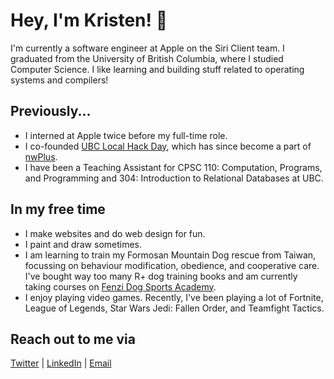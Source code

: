 # Hey, I'm Kristen! 👋

I'm currently a software engineer at Apple on the Siri Client team. I graduated from the University of British Columbia, where I studied Computer Science. I like learning and building stuff related to operating systems and compilers!

## Previously...

- I interned at Apple twice before my full-time role.
- I co-founded [UBC Local Hack Day](https://lhd.nwplus.io), which has since become a part of [nwPlus](https://www.nwplus.io).
- I have been a Teaching Assistant for CPSC 110: Computation, Programs, and Programming and 304: Introduction to Relational Databases at UBC.

## In my free time

- I make websites and do web design for fun.
- I paint and draw sometimes.
- I am learning to train my Formosan Mountain Dog rescue from Taiwan, focussing on behaviour modification, obedience, and cooperative care. I've bought way too many R+ dog training books and am currently taking courses on [Fenzi Dog Sports Academy](https://www.fenzidogsportsacademy.com).
- I enjoy playing video games. Recently, I've been playing a lot of Fortnite, League of Legends, Star Wars Jedi: Fallen Order, and Teamfight Tactics.

## Reach out to me via

[Twitter](https://twitter.com/kristenkwng) | [LinkedIn](https://linkedin.com/in/kristenkwong) | [Email](kristenkwong@gmail.com)

<!--
**kristenkwong/kristenkwong** is a ✨ _special_ ✨ repository because its `README.md` (this file) appears on your GitHub profile.

Here are some ideas to get you started:

- 🔭 I’m currently working on ...
- 🌱 I’m currently learning ...
- 👯 I’m looking to collaborate on ...
- 🤔 I’m looking for help with ...
- 💬 Ask me about ...
- 📫 How to reach me: ...
- 😄 Pronouns: ...
- ⚡ Fun fact: ...
-->
